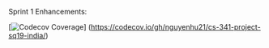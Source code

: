Sprint 1 Enhancements: 

[![Codecov Coverage](https://img.shields.io/codecov/c/github/nguyenhu21/cs-341-project-sq19-india/master.svg?style=flat-square)]
(https://codecov.io/gh/nguyenhu21/cs-341-project-sq19-india/)